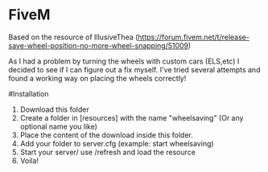 # FiveM
Based on the resource of IllusiveThea (https://forum.fivem.net/t/release-save-wheel-position-no-more-wheel-snapping/51009)

As I had a problem by turning the wheels with custom cars (ELS,etc) I decided to see if I can figure out a fix myself. I've tried several attempts and found a working way on placing the wheels correctly!

#Installation
1. Download this folder
2. Create a folder in [resources] with the name "wheelsaving" (Or any optional name you like)
3. Place the content of the download inside this folder. 
4. Add your folder to server.cfg (example: start wheelsaving)
5. Start your server/ use /refresh and load the resource
6. Voila!
